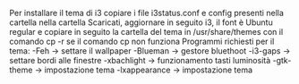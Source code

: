 Per installare il tema di i3 copiare i file i3status.conf e config presenti nella cartella nella cartella Scaricati,
aggiornare in seguito i3, il font è Ubuntu regular e copiare in seguito la cartella del tema in /usr/share/themes con il comando cp -r se il comando cp non funziona
Programmi richiesti per il tema:
 -Feh -> settare il wallpaper
 -Blueman -> gestore bluethoot
 -i3-gaps -> settare bordi alle finestre
 -xbachlight -> funzionamento tasti luminosità
 -gtk-theme -> impostazione tema
 -lxappearance -> impostazione tema 
